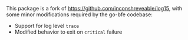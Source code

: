 This package is a fork of https://github.com/inconshreveable/log15, with some
minor modifications required by the go-bfe codebase:

 * Support for log level `trace`
 * Modified behavior to exit on `critical` failure
